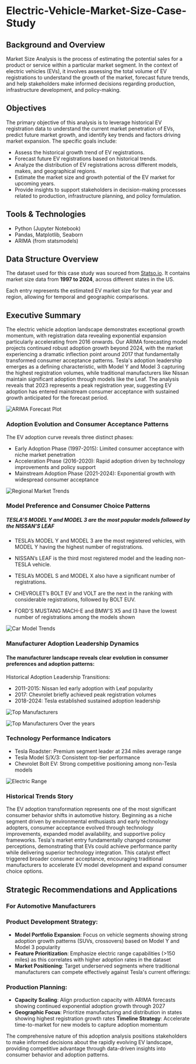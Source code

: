 # Electric-Vehicle-Market-Size-Case-Study

## Background and Overview
Market Size Analysis is the process of estimating the potential sales for a product or service within a particular market segment. In the context of electric vehicles (EVs), it involves assessing the total volume of EV registrations to understand the growth of the market, forecast future trends, and help stakeholders make informed decisions regarding production, infrastructure development, and policy-making.

## Objectives
The primary objective of this analysis is to leverage historical EV registration data to understand the current market penetration of EVs, predict future market growth, and identify key trends and factors driving market expansion. The specific goals include:

- Assess the historical growth trend of EV registrations.
- Forecast future EV registrations based on historical trends.
- Analyze the distribution of EV registrations across different models, makes, and geographical regions.
- Estimate the market size and growth potential of the EV market for upcoming years.
- Provide insights to support stakeholders in decision-making processes related to production, infrastructure planning, and policy formulation.

## Tools & Technologies
- Python (Jupyter Notebook)
- Pandas, Matplotlib, Seaborn
- ARIMA (from statsmodels)


## Data Structure Overview

The dataset used for this case study was sourced from [Statso.io](https://statso.io/market-size-of-evs-case-study/). It contains market size data  from **1997 to 2024**, across different states in the US.

Each entry represents the estimated EV market size for that year and region, allowing for temporal and geographic comparisons.

## Executive Summary

The electric vehicle adoption landscape demonstrates exceptional growth momentum, with registration data revealing exponential expansion particularly accelerating from 2016 onwards. Our ARIMA forecasting model projects continued robust adoption growth beyond 2024, with the market experiencing a dramatic inflection point around 2017 that fundamentally transformed consumer acceptance patterns. Tesla's adoption leadership emerges as a defining characteristic, with Model Y and Model 3 capturing the highest registration volumes, while traditional manufacturers like Nissan maintain significant adoption through models like the Leaf. The analysis reveals that 2023 represents a peak registration year, suggesting EV adoption has entered mainstream consumer acceptance with sustained growth anticipated for the forecast period.


![ARIMA Forecast Plot](images/arima_forecast.png)



### Adoption Evolution and Consumer Acceptance Patterns
The EV adoption curve reveals three distinct phases:
- Early Adoption Phase (1997-2015): Limited consumer acceptance with niche market penetration
- Acceleration Phase (2016-2020): Rapid adoption driven by technology improvements and policy support
- Mainstream Adoption Phase (2021-2024): Exponential growth with widespread consumer acceptance


![Regional Market Trends](images/year_trend.png)

### Model Preference and Consumer Choice Patterns

##### TESLA'S MODEL Y and MODEL 3 are the most popular models followed by the NISSAN'S LEAF 
- TESLA’s MODEL Y and MODEL 3 are the most registered vehicles, with MODEL Y having the highest number of registrations.

- NISSAN’s LEAF is the third most registered model and the leading non-TESLA vehicle.

- TESLA’s MODEL S and MODEL X also have a significant number of registrations.

- CHEVROLET’s BOLT EV and VOLT are the next in the ranking with considerable registrations, followed by BOLT EUV.

- FORD'S MUSTANG MACH-E and BMW'S X5 and I3 have the lowest number of registrations among the models shown


![Car Model Trends](images/model_trends.png)

### Manufacturer Adoption Leadership Dynamics
#### The manufacturer landscape reveals clear evolution in consumer preferences and adoption patterns:
Historical Adoption Leadership Transitions:

- 2011-2015: Nissan led early adoption with Leaf popularity
- 2017: Chevrolet briefly achieved peak registration volumes
- 2018-2024: Tesla established sustained adoption leadership


![Top Manufacturers](images/top_manufacturers.png)


![Top Manufacturers Over the years](images/manufacturers_over_the_years.png)

### Technology Performance Indicators
- Tesla Roadster: Premium segment leader at 234 miles average range
- Tesla Model S/X/3: Consistent top-tier performance
- Chevrolet Bolt EV: Strong competitive positioning among non-Tesla models

![Electric Range](images/electric_range.png)

### Historical Trends Story

The EV adoption transformation represents one of the most significant consumer behavior shifts in automotive history. Beginning as a niche segment driven by environmental enthusiasts and early technology adopters, consumer acceptance evolved through technology improvements, expanded model availability, and supportive policy frameworks. Tesla's market entry fundamentally changed consumer perceptions, demonstrating that EVs could achieve performance parity while delivering superior technology integration. This catalyst effect triggered broader consumer acceptance, encouraging traditional manufacturers to accelerate EV model development and expand consumer choice options.

## Strategic Recommendations and Applications
### For Automotive Manufacturers
### Product Development Strategy:

- <b>Model Portfolio Expansion</b>: Focus on vehicle segments showing strong adoption growth patterns (SUVs, crossovers) based on Model Y and Model 3 popularity
- <b>Feature Prioritization</b>: Emphasize electric range capabilities (>150 miles) as this correlates with higher adoption rates in the dataset
- <b>Market Positioning</b>: Target underserved segments where traditional manufacturers can compete effectively against Tesla's current offerings:

### Production Planning: 
- <b>Capacity Scaling</b>: Align production capacity with ARIMA forecasts showing continued exponential adoption growth through 2027
- <b>Geographic Focus</b>: Prioritize manufacturing and distribution in states showing highest registration growth rates
<b>Timeline Strategy</b>: Accelerate time-to-market for new models to capture adoption momentum

The comprehensive nature of this adoption analysis positions stakeholders to make informed decisions about the rapidly evolving EV landscape, providing competitive advantage through data-driven insights into consumer behavior and adoption patterns.
